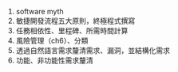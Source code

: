 1. software myth
2. 敏捷開發流程五大原則，終極程式撰寫
3. 任務相依性、里程碑、所需時間計算
4. 風險管理（ch6）、分類
5. 透過自然語言需求釐清需求、漏洞，並結構化需求
6. 功能、非功能性需求釐清